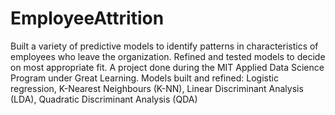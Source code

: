 # EmployeeAttrition
Built a variety of predictive models to identify patterns in characteristics of employees who leave the organization. Refined and tested models to decide on most appropriate fit. A project done during the MIT Applied Data Science Program under Great Learning. 
Models built and refined: Logistic regression, K-Nearest Neighbours (K-NN), Linear Discriminant Analysis (LDA), Quadratic Discriminant Analysis (QDA)
